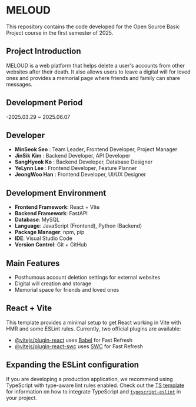 # MELOUD
This repository contains the code developed for the Open Source Basic Project course in the first semester of 2025.

## Project Introduction
MELOUD is a web platform that helps delete a user's accounts from other websites after their death.
It also allows users to leave a digital will for loved ones and provides a memorial page where friends and family can share messages.


## Development Period
-2025.03.29 ~ 2025.06.07


## Developer
- **MinSeok Seo** : Team Leader, Frontend Developer, Project Manager 
- **JinSik Kim** : Backend Developer, API Developer
- **SangHyeok Ko** : Backend Developer, Database Designer
- **YeLynn Lee** : Frontend Developer, Feature Planner
- **JeongWoo Han** : Frontend Developer, UI/UX Designer


## Development Environment
- **Frontend Framework**: React + Vite  
- **Backend Framework**: FastAPI  
- **Database**: MySQL  
- **Language**: JavaScript (Frontend), Python (Backend)  
- **Package Manager**: npm, pip  
- **IDE**: Visual Studio Code  
- **Version Control**: Git + GitHub


## Main Features
- Posthumous account deletion settings for external websites  
- Digital will creation and storage  
- Memorial space for friends and loved ones


## React + Vite

This template provides a minimal setup to get React working in Vite with HMR and some ESLint rules.
Currently, two official plugins are available:

- [@vitejs/plugin-react](https://github.com/vitejs/vite-plugin-react/blob/main/packages/plugin-react) uses [Babel](https://babeljs.io/) for Fast Refresh
- [@vitejs/plugin-react-swc](https://github.com/vitejs/vite-plugin-react/blob/main/packages/plugin-react-swc) uses [SWC](https://swc.rs/) for Fast Refresh

## Expanding the ESLint configuration

If you are developing a production application, we recommend using TypeScript with type-aware lint rules enabled. Check out the [TS template](https://github.com/vitejs/vite/tree/main/packages/create-vite/template-react-ts) for information on how to integrate TypeScript and [`typescript-eslint`](https://typescript-eslint.io) in your project.

